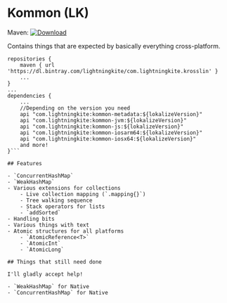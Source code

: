 # Kommon (LK)

 Maven: [ ![Download](https://api.bintray.com/packages/lightningkite/com.lightningkite.krosslin/kommon/images/download.svg) ](https://bintray.com/lightningkite/com.lightningkite.krosslin/kommon/_latestVersion) 

Contains things that are expected by basically everything cross-platform.

```
repositories {
    maven { url 'https://dl.bintray.com/lightningkite/com.lightningkite.krosslin' }
    ...
}
...
dependencies {
    ...
    //Depending on the version you need
    api "com.lightningkite:kommon-metadata:${lokalizeVersion}"
    api "com.lightningkite:kommon-jvm:${lokalizeVersion}"
    api "com.lightningkite:kommon-js:${lokalizeVersion}"
    api "com.lightningkite:kommon-iosarm64:${lokalizeVersion}"
    api "com.lightningkite:kommon-iosx64:${lokalizeVersion}"
    and more!
}```

## Features

- `ConcurrentHashMap`
- `WeakHashMap`
- Various extensions for collections
    - Live collection mapping (`.mapping{}`)
    - Tree walking sequence
    - Stack operators for lists
    - `addSorted`
- Handling bits
- Various things with text
- Atomic structures for all platforms
    - `AtomicReference<T>`
    - `AtomicInt`
    - `AtomicLong`

## Things that still need done

I'll gladly accept help!

- `WeakHashMap` for Native
- `ConcurrentHashMap` for Native
